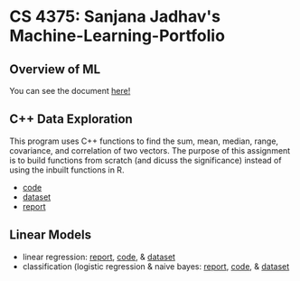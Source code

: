 # CS 4375: Sanjana Jadhav's Machine-Learning-Portfolio 

## Overview of ML

You can see the document [here!](Overview_of_ML.pdf)

## C++ Data Exploration

This program uses C++ functions to find the sum, mean, median, range, covariance,
and correlation of two vectors. The purpose of this assignment is to build functions from scratch (and dicuss the significance) instead of using the inbuilt functions in R. <br>

- [code](C++_Data_Exploration/main.cpp) <br>
- [dataset](C++_Data_Exploration/Boston.csv) <br>
- [report](C++_Data_Exploration/C++_Data_Exploration_Report.pdf)

## Linear Models

- linear regression: [report](Linear_Models/Regression.pdf), [code](Linear_Models/Regression.Rmd), & [dataset](Linear_Models/diamonds.csv) <br>
- classification (logistic regression & naive bayes: [report](Linear_Models/Classification.pdf), [code](Linear_Models/Classification.Rmd), & [dataset](Linear_Models/adult.csv) 



